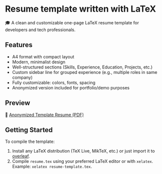 # Resume template written with LaTeX

🎓 A clean and customizable one-page LaTeX resume template for developers and tech professionals.

## Features

- A4 format with compact layout
- Modern, minimalist design
- Well-structured sections (Skills, Experience, Education, Projects, etc.)
- Custom sidebar line for grouped experience (e.g., multiple roles in same company)
- Fully customizable: colors, fonts, spacing
- Anonymized version included for portfolio/demo purposes

## Preview

📄 [Anonymized Template Resume (PDF)](./Anonymized-sample.pdf)

## Getting Started

To compile the template:

1. Install any LaTeX distribution (TeX Live, MikTeX, etc.) or just import it to [overleaf](https://www.overleaf.com/).
2. Compile `resume.tex` using your preferred LaTeX editor or with `xelatex`. Example: `xelatex resume-template.tex`.
